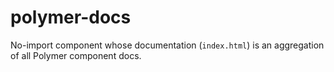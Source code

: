polymer-docs
============

No-import component whose documentation (`index.html`) is an aggregation of all Polymer component docs.
